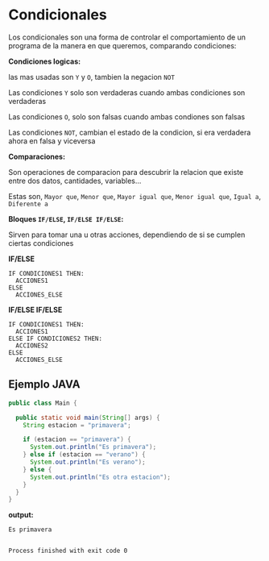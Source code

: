 # Condicionales

Los condicionales son una forma de controlar el comportamiento de un programa de la manera en que queremos, comparando condiciones:

**Condiciones logicas:**

las mas usadas son `Y` y `O`, tambien la negacion `NOT`

Las condiciones `Y` solo son verdaderas cuando ambas condiciones son verdaderas

Las condiciones `O`, solo son falsas cuando ambas condiones son falsas

Las condiciones `NOT`, cambian el estado de la condicion, si era verdadera ahora en falsa y viceversa

**Comparaciones:**

Son operaciones de comparacion para descubrir la relacion que existe entre dos datos, cantidades, variables...

Estas son, `Mayor que`, `Menor que`, `Mayor igual que`, `Menor igual que`, `Igual a`, `Diferente a`

**Bloques `IF/ELSE`, `IF/ELSE IF/ELSE`:**

Sirven para tomar una u otras acciones, dependiendo de si se cumplen ciertas condiciones

**IF/ELSE**

```
IF CONDICIONES1 THEN:
  ACCIONES1
ELSE
  ACCIONES_ELSE
```

**IF/ELSE IF/ELSE**

```
IF CONDICIONES1 THEN:
  ACCIONES1
ELSE IF CONDICIONES2 THEN:
  ACCIONES2
ELSE
  ACCIONES_ELSE
```

## Ejemplo JAVA

```java
public class Main {

  public static void main(String[] args) {
    String estacion = "primavera";

    if (estacion == "primavera") {
      System.out.println("Es primavera");
    } else if (estacion == "verano") {
      System.out.println("Es verano");
    } else {
      System.out.println("Es otra estacion");
    }
  }
}
```

**output:**

```
Es primavera


Process finished with exit code 0
```